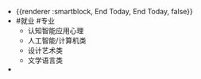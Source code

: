 - {{renderer :smartblock, End Today, End Today, false}}
- #就业 #专业
	- 认知智能应用心理
	- 人工智能/计算机类
	- 设计艺术类
	- 文学语言类
-